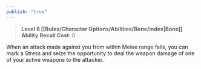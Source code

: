 ```yaml
---
publish: "true"
---
```

> **Level 6 [[Rules/Character Options/Abilities/Bone/index|Bone]] Ability**
> **Recall Cost:** 0

When an attack made against you from within Melee range fails, you can mark a Stress and seize the opportunity to deal the weapon damage of one of your active weapons to the attacker.

